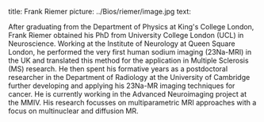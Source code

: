 title: Frank Riemer
picture: ../Bios/riemer/image.jpg
text: 

After graduating from the Department of Physics at King's College London, Frank Riemer obtained his PhD from University College London (UCL) in Neuroscience. Working at the Institute of Neurology at Queen Square London, he performed the very first human sodium imaging (23Na-MRI) in the UK and translated this method for the application in Multiple Sclerosis (MS) research.
He then spent his formative years as a postdoctoral researcher in the Department of Radiology at the University of Cambridge further developing and applying his 23Na-MR imaging techniques for cancer.
He is currently working in the Advanced Neuroimaging project at the MMIV. His research focusses on multiparametric MRI approaches with a focus on multinuclear and diffusion MR.
